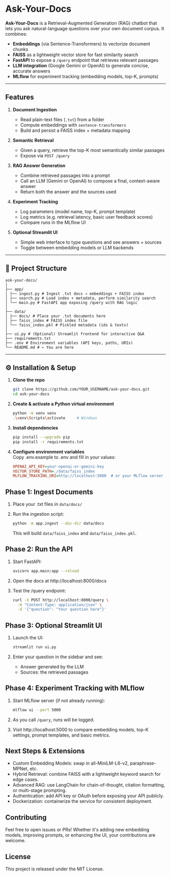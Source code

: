 # Ask-Your-Docs

**Ask-Your-Docs** is a Retrieval-Augmented Generation (RAG) chatbot that lets you ask natural-language questions over your own document corpus. It combines:

- **Embeddings** (via Sentence-Transformers) to vectorize document chunks
- **FAISS** as a lightweight vector store for fast similarity search
- **FastAPI** to expose a `/query` endpoint that retrieves relevant passages
- **LLM integration** (Google Gemini or OpenAI) to generate concise, accurate answers
- **MLflow** for experiment tracking (embedding models, top-K, prompts)

---

## Features

1. **Document Ingestion**

   - Read plain-text files (`.txt`) from a folder
   - Compute embeddings with `sentence-transformers`
   - Build and persist a FAISS index + metadata mapping

2. **Semantic Retrieval**

   - Given a query, retrieve the top-K most semantically similar passages
   - Expose via `POST /query`

3. **RAG Answer Generation**

   - Combine retrieved passages into a prompt
   - Call an LLM (Gemini or OpenAI) to compose a final, context-aware answer
   - Return both the answer and the sources used

4. **Experiment Tracking**

   - Log parameters (model name, top-K, prompt template)
   - Log metrics (e.g. retrieval latency, basic user feedback scores)
   - Compare runs in the MLflow UI

5. **Optional Streamlit UI**
   - Simple web interface to type questions and see answers + sources
   - Toggle between embedding models or LLM backends

---

## 📂 Project Structure

```
ask-your-docs/
│
├── app/
│ ├── ingest.py # Ingest .txt docs → embeddings + FAISS index
│ ├── search.py # Load index + metadata, perform similarity search
│ └── main.py # FastAPI app exposing /query with RAG logic
│
├── data/
│ ├── docs/ # Place your .txt documents here
│ ├── faiss_index # FAISS index file
│ └── faiss_index.pkl # Pickled metadata (ids & texts)
│
├── ui.py # (Optional) Streamlit frontend for interactive Q&A
├── requirements.txt
├── .env # Environment variables (API keys, paths, URIs)
└── README.md # ← You are here
```

---

## ⚙️ Installation & Setup

1. **Clone the repo**

   ```bash
   git clone https://github.com/YOUR_USERNAME/ask-your-docs.git
   cd ask-your-docs
   ```

2. **Create & activate a Python virtual environment**

   ```bash
   python -m venv venv
   .\venv\Scripts\activate     # Windows
   ```

3. **Install dependencies**

   ```bash
   pip install --upgrade pip
   pip install -r requirements.txt
   ```

4. **Configure environment variables**  
   Copy .env.example to .env and fill in your values:
   ```ini
   OPENAI_API_KEY=your-openai-or-gemini-key
   VECTOR_STORE_PATH=./data/faiss_index
   MLFLOW_TRACKING_URI=http://localhost:5000  # or your MLflow server URL
   ```

## Phase 1: Ingest Documents

1. Place your .txt files in `data/docs/`

2. Run the ingestion script:
   ```bash
   python -m app.ingest --doc-dir data/docs
   ```
   This will build `data/faiss_index` and `data/faiss_index.pkl`.

## Phase 2: Run the API

1. Start FastAPI:

   ```bash
   uvicorn app.main:app --reload
   ```

2. Open the docs at http://localhost:8000/docs

3. Test the /query endpoint:
   ```bash
   curl -X POST http://localhost:8000/query \
     -H "Content-Type: application/json" \
     -d '{"question": "Your question here"}'
   ```

## Phase 3: Optional Streamlit UI

1. Launch the UI:

   ```bash
   streamlit run ui.py
   ```

2. Enter your question in the sidebar and see:
   - Answer generated by the LLM
   - Sources: the retrieved passages

## Phase 4: Experiment Tracking with MLflow

1. Start MLflow server (if not already running):

   ```bash
   mlflow ui --port 5000
   ```

2. As you call `/query`, runs will be logged.

3. Visit http://localhost:5000 to compare embedding models, top-K settings, prompt templates, and basic metrics.

## Next Steps & Extensions

- Custom Embedding Models: swap in all-MiniLM-L6-v2, paraphrase-MPNet, etc.
- Hybrid Retrieval: combine FAISS with a lightweight keyword search for edge cases.
- Advanced RAG: use LangChain for chain-of-thought, citation formatting, or multi-stage prompting.
- Authentication: add API key or OAuth before exposing your API publicly.
- Dockerization: containerize the service for consistent deployment.

## Contributing

Feel free to open issues or PRs! Whether it's adding new embedding models, improving prompts, or enhancing the UI, your contributions are welcome.

## License

This project is released under the MIT License.
